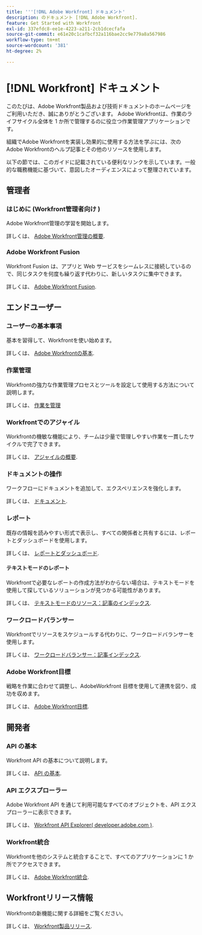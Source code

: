 ```yaml
---
title: '''[!DNL Adobe Workfront] ドキュメント'
description: のドキュメント [!DNL Adobe Workfront].
feature: Get Started with Workfront
exl-id: 337efdc8-ee1e-4223-a211-2cb1dcecfafa
source-git-commit: e61e20c1cafbcf32a116bae2cc9e779a8a567986
workflow-type: tm+mt
source-wordcount: '381'
ht-degree: 2%

---
```


# [!DNL Workfront] ドキュメント

このたびは、Adobe Workfront製品および技術ドキュメントのホームページをご利用いただき、誠にありがとうございます。 Adobe Workfrontは、作業のライフサイクル全体を 1 か所で管理するのに役立つ作業管理アプリケーションです。

組織でAdobe Workfrontを実装し効果的に使用する方法を学ぶには、次のAdobe Workfrontのヘルプ記事とその他のリソースを使用します。

以下の節では、このガイドに記載されている便利なリンクを示しています。一般的な職務機能に基づいて、意図したオーディエンスによって整理されています。

## 管理者

### はじめに (Workfront管理者向け )

Adobe Workfront管理の学習を開始します。

詳しくは、 [Adobe Workfront管理の概要](/help/quicksilver/administration-and-setup/get-started-wf-administration/get-started-with-wf-administration.md).

### Adobe Workfront Fusion

Workfront Fusion は、アプリと Web サービスをシームレスに接続しているので、同じタスクを何度も繰り返す代わりに、新しいタスクに集中できます。

詳しくは、 [Adobe Workfront Fusion](/help/quicksilver/workfront-fusion/workfront-fusion-2.md).

## エンドユーザー

### ユーザーの基本事項

基本を習得して、Workfrontを使い始めます。

詳しくは、 [Adobe Workfrontの基本](/help/quicksilver/workfront-basics/workfront-basics.md).

### 作業管理

Workfrontの強力な作業管理プロセスとツールを設定して使用する方法について説明します。

詳しくは、 [作業を管理](/help/quicksilver/manage-work/manage-work.md)


### Workfrontでのアジャイル

Workfrontの機敏な機能により、チームは少量で管理しやすい作業を一貫したサイクルで完了できます。

詳しくは、 [アジャイルの概要](/help/quicksilver/agile/agile-overview.md).

### ドキュメントの操作

ワークフローにドキュメントを追加して、エクスペリエンスを強化します。

詳しくは、 [ドキュメント](/help/quicksilver/documents/documents-overview.md).

### レポート

既存の情報を読みやすい形式で表示し、すべての関係者と共有するには、レポートとダッシュボードを使用します。

詳しくは、 [レポートとダッシュボード](/help/quicksilver/reports-and-dashboards/reports-and-dashboards-overview.md).

#### テキストモードのレポート

Workfrontで必要なレポートの作成方法がわからない場合は、テキストモードを使用して探しているソリューションが見つかる可能性があります。

詳しくは、 [テキストモードのリソース：記事のインデックス](/help/quicksilver/reports-and-dashboards/reports/text-mode/text-mode-resources.md).

### ワークロードバランサー

Workfrontでリソースをスケジュールする代わりに、ワークロードバランサーを使用します。

詳しくは、 [ワークロードバランサー：記事インデックス](/help/quicksilver/resource-mgmt/workload-balancer/workload-balancer.md).

### Adobe Workfront目標

戦略を作業に合わせて調整し、AdobeWorkfront 目標を使用して連携を図り、成功を収めます。

詳しくは、 [Adobe Workfront目標](/help/quicksilver/workfront-goals/workfront-goals.md).

## 開発者

### API の基本

Workfront API の基本について説明します。

詳しくは、 [API の基本](/help/quicksilver/wf-api/general/api-basics.md).

### API エクスプローラー

Adobe Workfront API を通じて利用可能なすべてのオブジェクトを、API エクスプローラーに表示できます。

詳しくは、 [Workfront API Explorer( developer.adobe.com )](https://developer.adobe.com/workfront/api-explorer/).

### Workfront統合

Workfrontを他のシステムと統合することで、すべてのアプリケーションに 1 か所でアクセスできます。

詳しくは、 [Adobe Workfront統合](/help/quicksilver/workfront-integrations-and-apps/workfront-integrations.md).

## Workfrontリリース情報

Workfrontの新機能に関する詳細をご覧ください。

詳しくは、 [Workfront製品リリース](/help/quicksilver/product-announcements/product-releases/product-releases.md).
